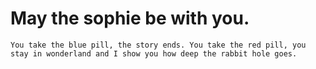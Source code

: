 # May the sophie be with you.

```
You take the blue pill, the story ends. You take the red pill, you stay in wonderland and I show you how deep the rabbit hole goes.
```
